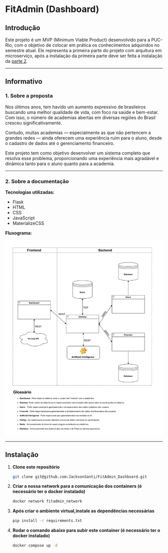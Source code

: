 # FitAdmin (Dashboard)

## Introdução

Este projeto é um MVP (Minimum Viable Product) desenvolvido para a PUC-Rio, com o objetivo de colocar em prática os conhecimentos adquiridos no semestre atual. 
Ele representa a primeira parte do projeto com arquitura em microserviço, após a instalação da primeira parte deve ser feita a instalação da [parte 2](https://github.com/JacksonSanti/FitAdmin_gateway_api).

---

## Informativo

### 1. **Sobre a proposta**
Nos últimos anos, tem havido um aumento expressivo de brasileiros buscando uma melhor qualidade de vida, com foco na saúde e bem-estar. Com isso, o número de academias abertas em diversas regiões do Brasil cresceu significativamente.

Contudo, muitas academias — especialmente as que não pertencem a grandes redes — ainda oferecem uma experiência ruim para o aluno, desde o cadastro de dados até o gerenciamento financeiro.

Este projeto tem como objetivo desenvolver um sistema completo que resolva esse problema, proporcionando uma experiência mais agradável e dinâmica tanto para o aluno quanto para a academia.

---

### 2. **Sobre a documentação**

**Tecnologias utilizadas:**
- Flask  
- HTML  
- CSS  
- JavaScript  
- MaterializeCSS

**Fluxograma:**

![FitAdmin Fluxograma](./docs/FitAdmin_Fluxograma.png)


---

## Instalação

1. **Clone este repositório**
   ```bash
   git clone git@github.com:JacksonSanti/FitAdmin_Dashboard.git
2. **Criar a nossa network para a comunicação dos containers (é necessário ter o docker instalado)**
   ```bash
   docker network fitadmin_network
3. **Após criar o ambiente virtual,instale as dependências necessárias**
   ```bash
   pip install -r requirements.txt
4. **Rodar o comando abaixo para subir este container (é necessário ter o docker instalado)**
   ```bash
   docker compose up -d
